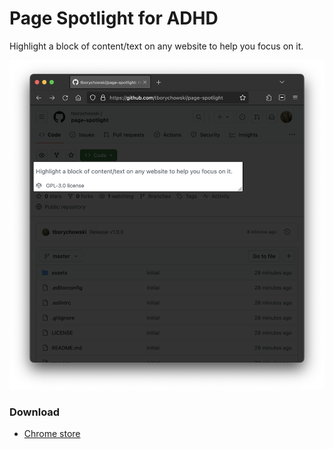 # Page Spotlight for ADHD
Highlight a block of content/text on any website to help you focus on it.


![Page Spotlight for ADHD](assets/screen.png)

### Download
* [Chrome store]()
